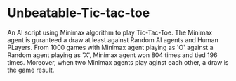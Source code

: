# Unbeatable-Tic-tac-toe
An AI script using Minimax algorithm to play Tic-Tac-Toe. The Minimax agent is guranteed a draw at least against Random AI agents and Human PLayers. From 1000 games with Minimax agent playing as 'O' against a Random agent playing as 'X', Minimax agent won 804 times and tied 196 times. Moreover, when two Minimax agents play aginst each other, a draw is the game result.